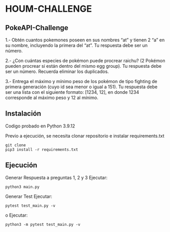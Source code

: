 # HOUM-CHALLENGE

## PokeAPI-Challenge

1.- Obtén cuantos pokemones poseen en sus nombres “at” y tienen 2 “a” en su nombre, incluyendo la primera del “at”. Tu respuesta debe ser un número.

2.- ¿Con cuántas especies de pokémon puede procrear raichu? (2 Pokémon pueden procrear si están dentro del mismo egg group). Tu respuesta debe ser un número. Recuerda eliminar los duplicados.

3.- Entrega el máximo y mínimo peso de los pokémon de tipo fighting de primera generación (cuyo id sea menor o igual a 151). Tu respuesta debe ser una lista con el siguiente formato: [1234, 12], en donde 1234 corresponde al máximo peso y 12 al mínimo.


## Instalación

Codigo probado en Python 3.9.12

Previo a ejecución, se necesita clonar repositorio e instalar requirements.txt 
```
git clone
pip3 install -r requirements.txt
```

## Ejecución
Generar Respuesta a preguntas 1, 2 y 3
Ejecutar:
```
python3 main.py
```

Generar Test
Ejecutar:
```
pytest test_main.py -v
```
o
Ejecutar:
```
python3 -m pytest test_main.py -v
```